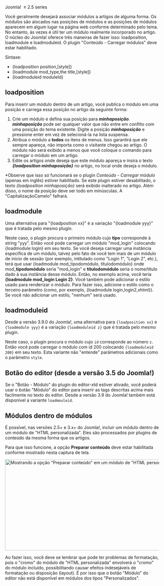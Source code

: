 <!-- Filename: How_do_you_put_a_module_inside_an_article%3F / Display title: Como você coloca um módulo dentro de um artigo? -->

Joomla!  <span class="small">≥ </span>2.5 series

Você geralmente desejará associar módulos a artigos de alguma forma. Os
módulos são alocados nas posições de módulos e as posições de módulos
aparecem em algum lugar na página web conforme determinado pelo tema. No
entanto, às vezes é útil ter um módulo realmente incorporado no artigo.
O núcleo do Joomla! oferece três maneiras de fazer isso: loadposition,
loadmodule e loadmoduleid. O plugin "Conteúdo - Carregar módulos" deve
estar habilitado.

Sintaxe:

- {loadposition position,\[style\]}
- {loadmodule mod_type,the title,\[style\]}
- {loadmoduleid moduleId}

## loadposition

Para inserir um módulo dentro de um artigo, você publica o módulo em uma
posição e carrega essa posição no artigo da seguinte forma:

1.  Crie um módulo e defina sua posição para ***minhaposição***.
    ***minhaposição*** pode ser qualquer valor que não entre em conflito
    com uma posição do tema existente. Digite a posição
    ***minhaposição*** e pressione enter em vez de selecioná-la na lista
    suspensa.
2.  Atribua o módulo a **todos** os itens de menus. Isso garantirá que
    ele sempre apareça, não importa como o visitante chegou ao artigo. O
    módulo não será exibido a menos que você coloque o comando para
    carregar o módulo em um
    artigo.
3.  Edite os artigos onde deseja que este módulo apareça e insira o
    texto ***{loadposition minhaposição}*** no artigo, no local onde
    deseja o módulo.

\*Observe que isso só funcionará se o  plugin *Conteúdo - Carregar
módulo*
(apenas em inglês) estiver habilitado. Se este plugin estiver
desabilitado, o texto *{loadposition minhaposição}* será exibido
inalterado no artigo. Além disso, o nome da posição deve ser todo em
minúsculas. A "CapitalizaçãoCamelo" falhará.

## loadmodule

Uma alternativa para "{loadposition xx}" é a variação "{loadmodule yyy}"
que é tratada pelo mesmo plugin.

Neste caso, o plugin procura o primeiro módulo cujo **tipo** corresponde
à string "yyy". Então você pode carregar um módulo "mod_login" colocando
{loadmodule login} em seu texto. Se você deseja carregar uma instância
específica de um módulo, talvez pelo fato de você tem mais de um módulo
de início de sessão (por exemplo, intitulado como "Login 1", "Login 2",
etc.), terá que usar {loadmodule mod_tipodomódulo, títulodomódulo} onde
mod\_**tipodomódulo** seria "mod_login" e **títulodomódulo** seria o
nome/título dado à sua instância desse módulo. Então, no exemplo acima,
você teria **{loadmodule mod_login Login 2}**. Você também pode
adicionar o estilo usado para renderizar o módulo. Para fazer isso,
adicione o estilo como o terceiro parâmetro (como, por exemplo,
{loadmodule login,login2,xhtml}). Se você não adicionar um estilo,
"nenhum" será usado.

## loadmoduleid

Desde a versão 3.9.0 do Joomla!, uma alternativa para
`{loadposition xx}` e `{loadmodule yyy}` é a variação `{loadmoduleid z}`
que é tratada pelo mesmo plugin.

Neste caso, o plugin procura o módulo cujo `id` corresponde ao número
`z`. Então você pode carregar o módulo com id 200 colocando
`{loadmoduleid 200}` em seu texto. Esta variante não "entende"
parâmetros adicionais como o parâmetro `style`.

## Botão do editor (desde a versão 3.5 do Joomla!)

Se o "Botão - Módulo" do plugin do editor-xtd estiver ativado, você
poderá usar o botão "Módulo" do editor para inserir as tags descritas
acima mais facilmente no texto do editor. Desde a versão 3.9 do Joomla!
também está disponível a variante `loadmouleid`.

## Módulos dentro de módulos

É possível, nas versões 2.5+ e 3.x+ do Joomla!, incluir um módulo dentro
de um módulo de "HTML personalizada". Eles são processados por plugins
de conteúdo da mesma forma que os artigos.

Para que isso funcione, a opção **Preparar conteúdo** deve estar
habilitada conforme mostrado nesta captura de tela.

<img
src="https://docs.joomla.org/images/d/de/J3x_custom_html_prepare_content_option-en.png"
decoding="async" data-file-width="633" data-file-height="298"
width="633" height="298"
alt="Mostrando a opção &quot;Preparar conteúdo&quot; em um módulo de &quot;HTML personalizada&quot;." />

Ao fazer isso, você deve se lembrar que pode ter problemas de
formatação, pois o "cromo" do módulo de "HTML personalizada" envolverá o
"cromo" do módulo incluído, possibilitando causar efeitos indesejáveis
de formatação ou disposição (layout). É por isso que o botão "Módulo" do
editor não está disponível em módulos dos tipos "Personalizados".
